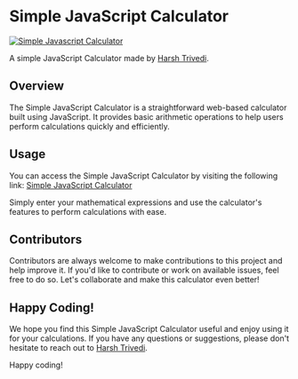 # Simple JavaScript Calculator

[![Simple Javascript Calculator](https://raw.githubusercontent.com/harsh98trivedi/Simple-JavaScript-Calculator/master/meta.jpg)](https://harsh98trivedi.github.io/Simple-JavaScript-Calculator)

A simple JavaScript Calculator made by [Harsh Trivedi](https://harsh98trivedi.github.io).

## Overview

The Simple JavaScript Calculator is a straightforward web-based calculator built using JavaScript. It provides basic arithmetic operations to help users perform calculations quickly and efficiently.

## Usage

You can access the Simple JavaScript Calculator by visiting the following link: [Simple JavaScript Calculator](https://harsh98trivedi.github.io/Simple-JavaScript-Calculator)

Simply enter your mathematical expressions and use the calculator's features to perform calculations with ease.

## Contributors

Contributors are always welcome to make contributions to this project and help improve it. If you'd like to contribute or work on available issues, feel free to do so. Let's collaborate and make this calculator even better!

## Happy Coding!

We hope you find this Simple JavaScript Calculator useful and enjoy using it for your calculations. If you have any questions or suggestions, please don't hesitate to reach out to [Harsh Trivedi](https://harsh98trivedi.github.io).

Happy coding!
